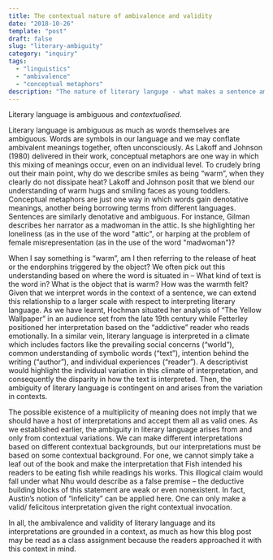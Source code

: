 ```yaml
---
title: The contextual nature of ambivalence and validity
date: "2018-10-26"
template: "post"
draft: false
slug: "literary-ambiguity"
category: "inquiry"
tags:
  - "linguistics"
  - "ambivalence"
  - "conceptual metaphors"
description: "The nature of literary languge - what makes a sentence ambiguous or valid?."
---
```

Literary language is ambiguous and _contextualised_.

Literary language is ambiguous as much as words themselves are ambiguous. Words are symbols in our language and we may conflate ambivalent meanings together, often unconsciously. As Lakoff and Johnson (1980) delivered in their work, conceptual metaphors are one way in which this mixing of meanings occur, even on an individual level. To crudely bring out their main point, why do we describe smiles as being “warm”, when they clearly do not dissipate heat? Lakoff and Johnson posit that we blend our understanding of warm hugs and smiling faces as young toddlers. Conceptual metaphors are just one way in which words gain denotative meanings, another being borrowing terms from different languages. Sentences are similarly denotative and ambiguous. For instance, Gilman describes her narrator as a madwoman in the attic. Is she highlighting her loneliness (as in the use of the word "attic", or harping at the problem of female misrepresentation (as in the use of the word "madwoman")?

When I say something is “warm”, am I then referring to the release of heat or the endorphins triggered by the object? We often pick out this understanding based on where the word is situated in – What kind of text is the word in? What is the object that is warm? How was the warmth felt? Given that we interpret words in the context of a sentence, we can extend this relationship to a larger scale with respect to interpreting literary language. As we have learnt, Hochman situated her analysis of “The Yellow Wallpaper” in an audience set from the late 19th century while Fetterley positioned her interpretation based on the “addictive” reader who reads emotionally. In a similar vein, literary language is interpreted in a climate which includes factors like the prevailing social concerns (“world”), common understanding of symbolic words (“text”), intention behind the writing (“author”), and individual experiences (“reader”). A descriptivist would highlight the individual variation in this climate of interpretation, and consequently the disparity in how the text is interpreted. Then, the ambiguity of literary language is contingent on and arises from the variation in contexts.

The possible existence of a multiplicity of meaning does not imply that we should have a host of interpretations and accept them all as valid ones. As we established earlier, the ambiguity in literary language arises from and only from contextual variations. We can make different interpretations based on different contextual backgrounds, but our interpretations must be based on some contextual background. For one, we cannot simply take a leaf out of the book and make the interpretation that Fish intended his readers to be eating fish while readings his works. This illogical claim would fall under what Nhu would describe as a false premise – the deductive building blocks of this statement are weak or even nonexistent. In fact, Austin’s notion of “infelicity” can be applied here. One can only make a valid/ felicitous interpretation given the right contextual invocation.

In all, the ambivalence and validity of literary language and its interpretations are grounded in a context, as much as how this blog post may be read as a class assignment because the readers approached it with this context in mind.
